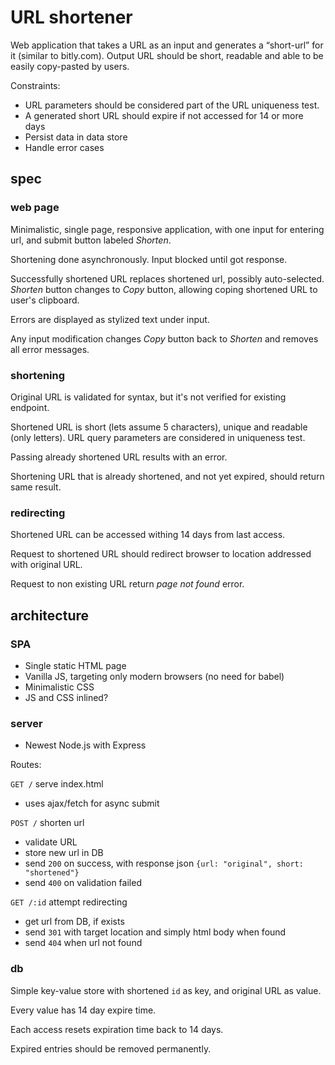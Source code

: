 # URL shortener

Web application that takes a URL as an input and generates a “short-url” for it (similar to bitly.com). Output URL should be short, readable and able to be easily copy-pasted by users.

Constraints:

- URL parameters should be considered part of the URL uniqueness test.
- A generated short URL should expire if not accessed for 14 or more days
- Persist data in data store
- Handle error cases


## spec

### web page

Minimalistic, single page, responsive application, with one input for entering url, and submit button labeled *Shorten*.

Shortening done asynchronously. Input blocked until got response.

Successfully shortened URL replaces shortened url, possibly auto-selected. *Shorten* button changes to *Copy* button, allowing coping shortened URL to user's clipboard.

Errors are displayed as stylized text under input.

Any input modification changes *Copy* button back to *Shorten* and removes all error messages.

### shortening

Original URL is validated for syntax, but it's not verified for existing endpoint.

Shortened URL is short (lets assume 5 characters), unique and readable (only letters). URL query parameters are considered in uniqueness test.

Passing already shortened URL results with an error.

Shortening URL that is already shortened, and not yet expired, should return same result.

### redirecting

Shortened URL can be accessed withing 14 days from last access.

Request to shortened URL should redirect browser to location addressed with original URL.

Request to non existing URL return *page not found* error.

## architecture

### SPA

- Single static HTML page
- Vanilla JS, targeting only modern browsers (no need for babel)
- Minimalistic CSS
- JS and CSS inlined?

### server

- Newest Node.js with Express

Routes:

`GET /` serve index.html

- uses ajax/fetch for async submit

`POST /` shorten url

- validate URL
- store new url in DB
- send `200` on success, with response json `{url: "original", short: "shortened"}`
- send `400` on validation failed

`GET /:id` attempt redirecting

- get url from DB, if exists
- send `301` with target location and simply html body when found
- send `404` when url not found

### db

Simple key-value store with shortened `id` as key, and original URL as value.

Every value has 14 day expire time.

Each access resets expiration time back to 14 days.

Expired entries should be removed permanently.
